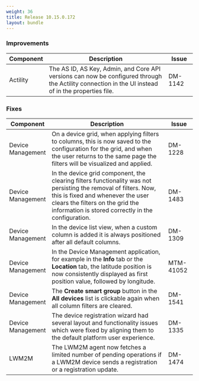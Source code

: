 ```yaml
---
weight: 36
title: Release 10.15.0.172
layout: bundle
---
```


<!--10.15.0.115 - 10.15.0.172-->


### Improvements

<div><table ><colgroup>
<col style="width: 15%;"><col style="width: 70%;"><col style="width: 15%;"></colgroup>
<thead><tr>
<th>
Component</th>
<th>
Description</th>
<th>
Issue</th>
</tr>
</thead><tbody>

<tr>
<td>
Actility</td>
<td>The AS ID, AS Key, Admin, and Core API versions can now be configured through the Actility connection in the UI instead of in the properties file.</td>
<td>
DM-1142</td>
</tr>

</tbody></table></div>


### Fixes

<div><table ><colgroup>
<col style="width: 15%;"><col style="width: 70%;"><col style="width: 15%;"></colgroup>
<thead><tr>
<th>
Component</th>
<th>
Description</th>
<th>
Issue</th>
</tr>
</thead><tbody>

<tr>
<td>
Device Management</td>
<td>On a device grid, when applying filters to columns, this is now saved to the configuration for the grid, and when the user returns to the same page the filters will be visualized and applied.</td>
<td>
DM-1228</td>
</tr>

<tr>
<td>
Device Management</td>
<td>In the device grid component, the clearing filters functionality was not persisting the removal of filters. Now, this is fixed and whenever the user clears the filters on the grid the information is stored correctly in the configuration.</td>
<td>
DM-1483</td>
</tr>

<tr>
<td>
Device Management</td>
<td>In the device list view, when a custom column is added it is always positioned after all default columns.</td>
<td>
DM-1309</td>
</tr>

<tr>
<td>
Device Management</td>
<td>In the Device Management application, for example in the <b>Info</b> tab or the <b>Location</b> tab, the latitude position is now consistently displayed as first position value, followed by longitude.</td>
<td>
MTM-41052</td>
</tr>

<tr>
<td>
Device Management</td>
<td>The <b>Create smart group</b> button in the <b>All devices</b> list is clickable again when all column filters are cleared.</td>
<td>
DM-1541</td>
</tr>

<tr>
<td>
Device Management</td>
<td>The device registration wizard had several layout and functionality issues which were fixed by aligning them to the default platform user experience.</td>
<td>
DM-1335</td>
</tr>

<tr>
<td>
LWM2M</td>
<td>The LWM2M agent now fetches a limited number of pending operations if a LWM2M device sends a registration or a registration update.</td>
<td>
DM-1474</td>
</tr>

</tbody></table></div>
